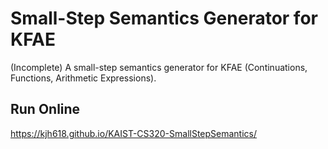 # Small-Step Semantics Generator for KFAE
(Incomplete)
A small-step semantics generator for KFAE (Continuations, Functions, Arithmetic Expressions).

## Run Online
https://kjh618.github.io/KAIST-CS320-SmallStepSemantics/
